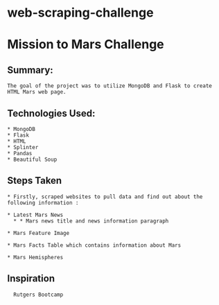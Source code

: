 # web-scraping-challenge
# Mission to Mars Challenge

   ## Summary:
    The goal of the project was to utilize MongoDB and Flask to create HTML Mars web page.
    
   ## Technologies Used:
    * MongoDB
    * Flask
    * HTML
    * Splinter
    * Pandas
    * Beautiful Soup

   ## Steps Taken
    * Firstly, scraped websites to pull data and find out about the following information : 

    * Latest Mars News
      * * Mars news title and news information paragraph
     
    * Mars Feature Image 
    
    * Mars Facts Table which contains information about Mars  

    * Mars Hemispheres

   ## Inspiration
      Rutgers Bootcamp
  
 
  
  

